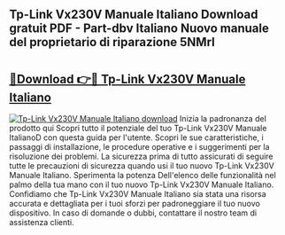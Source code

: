 ## Tp-Link Vx230V Manuale Italiano Download gratuit PDF - Part-dbv Italiano Nuovo manuale del proprietario di riparazione 5NMrl

# <h2><a href="http://dfdrs36.blite.top/?on=Tp-Link+Vx230V+Manuale+Italiano">🔗Download 👉🔴 Tp-Link Vx230V Manuale Italiano</a></h2>

[![Tp-Link Vx230V Manuale Italiano download](https://i.imgur.com/lujVjoI.png)](http://dfdrs36.blite.top/?on=Tp-Link+Vx230V+Manuale+Italiano)
Inizia la padronanza del prodotto qui Scopri tutto il potenziale del tuo Tp-Link Vx230V Manuale ItalianoD con questa guida per l'utente. Scopri le sue caratteristiche, i passaggi di installazione, le procedure operative e i suggerimenti per la risoluzione dei problemi. La sicurezza prima di tutto assicurati di seguire tutte le precauzioni di sicurezza quando usi il tuo nuovo Tp-Link Vx230V Manuale Italiano. Sperimenta la potenza Dell'elenco delle funzionalità nel palmo della tua mano con il tuo nuovo Tp-Link Vx230V Manuale Italiano. Confidiamo che Tp-Link Vx230V Manuale Italiano sia stata una risorsa accurata e dettagliata per i tuoi sforzi per padroneggiare il tuo nuovo dispositivo. In caso di domande o dubbi, contattare il nostro team di assistenza clienti.
